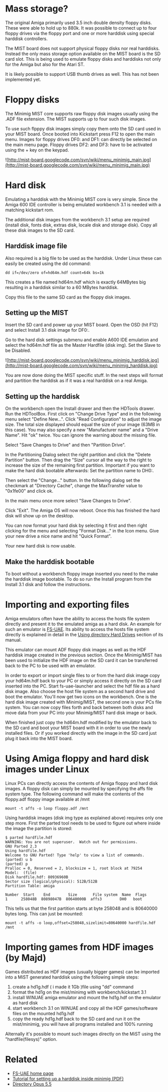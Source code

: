# Mass storage? #

The original Amiga primarily used 3.5 inch double density floppy disks. These were able to hold up to 880k. It was possible to connect up to four floppy drives via the floppy port and one or more harddisk using special harddisk controllers.

The MIST board does not support physical floppy disks nor real harddisks. Instead the only mass storage option available on the MIST board is the SD card slot. This is being used to emulate floppy disks and harddisks not only for the Amiga but also for the Atari ST.

It is likely possible to support USB thumb drives as well. This has not been implemented yet.

# Floppy disks #

The Minimig MIST core supports raw floppy disk images usually using the .ADF file extension. The MIST supports up to four such disk images.

To use such flpppy disk images simply copy them onto the SD card used in your MIST board. Once booted into Kickstart press F12 to open the main menu. Images for floppy drives DF0: and DF1: can directly be selected on the main menu page. Floppy drives DF2: and DF3: have to be activated using the + key on the keypad.

![http://mist-board.googlecode.com/svn/wiki/menu_minimig_main.jpg](http://mist-board.googlecode.com/svn/wiki/menu_minimig_main.jpg)

# Hard disk #

Emulating a harddisk with the Minimig MIST core is very simple. Since the Amiga 600 IDE controller is being emulated workbench 3.1 is needed with a matching kickstart rom.

The additional disk images from the workbench 3.1 setup are required (install disk, fonts disk, extras disk, locale disk and storage disk). Copy all these disk images to the SD card.

## Harddisk image file ##

Also required is a big file to be used as the harddisk. Under Linux these can easily be created using the dd command:

```
dd if=/dev/zero of=hd64m.hdf count=64k bs=1k
```

This creates a file named hd64m.hdf which is exactly 64MBytes big resulting in a harddisk similar to a 60 MBytes harddisk.

Copy this file to the same SD card as the floppy disk images.

## Setting up the MIST ##

Insert the SD card and power up your MIST board. Open the OSD (hit F12) and select Install 3.1 disk image for DF0:.

Go to the hard disk settings submenu and enable A600 IDE emulation and select the hd64m.hdf file as the Master Hardfile (disk img). Set the Slave to be Disabled.

![http://mist-board.googlecode.com/svn/wiki/menu_minimig_harddisk.jpg](http://mist-board.googlecode.com/svn/wiki/menu_minimig_harddisk.jpg)

You are now done doing the MIST specific stuff. In the next steps will format and partition the harddisk as if it was a real harddisk on a real Amiga.

## Setting up the harddisk ##

On the workbench open the Install drawer and then the HDTools drawer. Run the HDToolBox. First click on "Change Drive Type" and in the following menu select "Define New...". Click "Read Configuration" to adjust the image size. The total size displayed should equal the size of your image (63MB in this case). You may also specify a new "Manufacturer name" and a "Drive Name". Hit "ok" twice. You can ignore the warning about the missing file.

Select "Save Changes to Drive" and then "Partition Drive".

In the Partitioning Dialog select the right partition and click the "Delete Partition" button. Then drag the "Size" cursor all the way to the right to increase the size of the remaining first partition. Important if you want to make the hard disk bootable afterwards: Set the partition name to DH0:.

Then select the "Change..." button. In the following dialog set the checkmark at "Directory Cache", change the MaxTransfer value to "0x1fe00" and click ok.

In the main menu once more select "Save Changes to Drive".

Click "Exit". The Amiga OS will now reboot. Once this has finished the hard disk will show up on the desktop.

You can now format your hard disk by selecting it first and then right clicking for the menu and selecting "Format Disk..." in the Icon menu. Give your new drive a nice name and hit "Quick Format".

Your new hard disk is now usable.

## Make the harddisk bootable ##

To boot without a workbench floppy image inserted you need to the make the harddisk image bootable. To do so run the Install program from the Install 3.1 disk and follow the instructions.

# Importing and exporting files #

Amiga emulators often have the ability to access the hosts file system directly and present it to the emulated amiga as a hard disk. An example for such an emulator is [FS-UAE](http://fs-uae.net/). Its ability to access the hosts file system directly is explained in detail in the [Using directory Hard Drives](http://fs-uae.net/using-hard-drives) section of its manual.

This emulator can mount ADF floppy disk images as well as the HDF harddisk image created in the previous section. Once the Minimig/MIST has been used to initialize the HDF image on the SD card it can be transferred back to the PC to be used with an emulator.

In order to export or import single files to or from the hard disk image copy your hd64m.hdf back to your PC or simply access it directly on the SD card inserted into the PC. Start fs-uae-launcher and select the hdf file as a hard disk image. Also choose the host file system as a second hard drive and boot the emulator. You'll now get two icons on the workbench. One is the hard disk image created with Minimig/MIST, the second one is your PCs file system. You can now copy files forth and back between both disks and move data from your PC into your Minimig/MIST hard disk image or back.

When finished just copy the hd64m.hdf modified by the emulator back to the SD card and boot your MIST board with it in order to use the newly installed files. Or if you worked directly with the image in the SD card just plug it back into the MIST board.

# Using Amiga floppy and hard disk images under Linux #

Linux PCs can directly access the contents of Amiga floppy and hard disk images. A floppy disk can simply be mounted by specifying the affs file system type. The following command will make the contents of the floppy.adf floppy image available at /mnt

```
mount -t affs -o loop floppy.adf /mnt
```

Using harddisk images (disk img type as explained above) requires only one step more. First the parted tool needs to be used to figure out where inside the image the partition is stored:

```
$ parted hardfile.hdf
WARNING: You are not superuser.  Watch out for permissions.
GNU Parted 2.3
Using hardfile.hdf
Welcome to GNU Parted! Type 'help' to view a list of commands.
(parted) u b                                                             
(parted) p                                                               
Pralloc = 0, Reserved = 2, blocksize = 1, root block at 79254
Model:  (file)
Disk hardfile.hdf: 80936960B
Sector size (logical/physical): 512B/512B
Partition Table: amiga

Number  Start    End        Size       File system  Name  Flags
1      258048B  80898047B  80640000B  affs3        DH0   boot
```

This tells us that the first partition starts at byte 258048 and is 80640000 bytes long. This can just be mounted:

```
mount -t affs -o loop,offset=258048,sizelimit=80640000 hardfile.hdf /mnt
```

# Importing games from HDF images (by Majd) #

Games distributed as HDF images (usually bigger games) can be imported into a MiST generated harddisk using the following simple steps:

  1. create a hd1g.hdf ( i made it 1Gb )file using "dd" command
  1. format the hd1g on the mist/minimg with workbench/kickstart 3.1
  1. install WINUAE amiga emulator and mount the hd1g.hdf on the emulator as hard disk
  1. start workbench 3.1 on WINUAE and copy all the HDF games/software files on the mounted hd1g.hdf
  1. copy the ready hd1g.hdf back to the SD card and run it on the mist/minimig, you will have all programs installed and 100% running

Alternally it's possible to mount such images directly on the MiST using the "hardfile(filesys)" option.

# Related #

  * [FS-UAE home page](http://fs-uae.net/)
  * [Tutorial for setting up a harddisk inside minimig (PDF)](http://faranheit.dyndns.org:8080/Minimig/HDF_Creation_Minimig_English.pdf)
  * [Directory Opus 5.5](http://www.amigafuture.de/downloads.php?view=detail&df_id=3614&sid=acf7382d5067cbdab656dd08a8418de6)